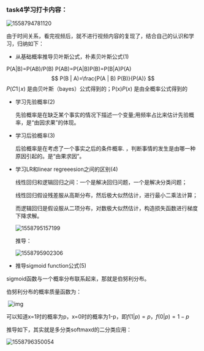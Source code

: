 ### task4学习打卡内容：

![1558794781120](C:\Users\Mying\AppData\Roaming\Typora\typora-user-images\1558794781120.png)

由于时间关系，看完视频后，就不进行视频内容的复现了，结合自己的认识和学习，归纳如下：

- 从基础概率推导贝叶斯公式，朴素贝叶斯公式(1)

 P(A|B)=P(AB)/P(B)
 P(AB)=P(A|B)P(B)=P(B|A)P(A)  
$$
P(B | A)=\frac{P(A | B) P(B)}{P(A)}
$$
*P*(*C*1∣*x*) 是由贝叶斯（bayes）公式得到的；P(x)*P*(*x*) 是由全概率公式得到的

- 学习先验概率(2)

  先验概率是在缺乏某个事实的情况下描述一个变量;用频率占比来估计先验概率，是“由因求果”的体现。

- 学习后验概率(3)

  后验概率是在考虑了一个事实之后的条件概率. ，判断事情的发生是由哪一种原因引起的。是“由果求因”。

- 学习LR和linear regreeesion之间的区别(4)

  线性回归和逻辑回归之间：一个是解决回归问题，一个是解决分类问题；

  线性回归假设残差服从高斯分布，然后极大似然估计，进行最小二乘法计算；

  而逻辑回归是假设服从二项分布，对数极大似然估计，构造损失函数进行梯度下降求解。

  ![1558795157199](./ML/1558795157199.png)

  推导：

  ![1558795902306](C:\Users\Mying\AppData\Roaming\Typora\typora-user-images\1558795902306.png)

- 推导sigmoid function公式(5)

sigmoid函数与一个概率分布联系起来，那就是伯努利分布。

伯努利分布的概率质量函数为：

​             ![img](https://img-blog.csdn.net/20180320000139585?watermark/2/text/Ly9ibG9nLmNzZG4ubmV0L3UwMTI0MjE4NTI=/font/5a6L5L2T/fontsize/400/fill/I0JBQkFCMA==/dissolve/70)

可以知道x=1时的概率为p，x=0时的概率为1-p，即$f(1|p) = p$，$f(0|p) = 1-p$

推导如下，其实就是多分类softmaxd的二分类应用：

![1558796350054](C:\Users\Mying\AppData\Roaming\Typora\typora-user-images\1558796350054.png)





